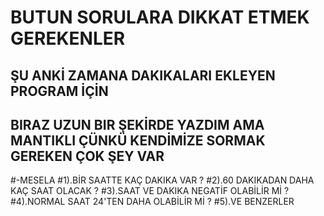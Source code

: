 # BUTUN SORULARA DIKKAT ETMEK GEREKENLER

ŞU ANKİ ZAMANA DAKIKALARI EKLEYEN PROGRAM İÇİN
-------------------------------------------------------------------------------------
BIRAZ UZUN BIR ŞEKİRDE YAZDIM AMA MANTIKLI ÇÜNKÜ KENDİMİZE SORMAK GEREKEN ÇOK ŞEY VAR
--------------------------------------------------------------------------------------
#-MESELA 
  #1).BİR SAATTE KAÇ DAKIKA VAR ?
  #2).60 DAKIKADAN DAHA KAÇ SAAT OLACAK ?
  #3).SAAT VE DAKIKA NEGATİF OLABİLİR Mİ ?
  #4).NORMAL SAAT 24'TEN DAHA OLABİLİR Mİ ?
  #5).VE BENZERLER
